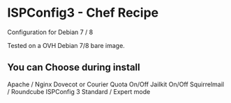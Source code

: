 ISPConfig3 - Chef Recipe
========================

Configuration for Debian 7 / 8

Tested on a OVH Debian 7/8 bare image.

You can Choose during install
-----------------------------
Apache / Nginx
Dovecot or Courier
Quota On/Off
Jailkit On/Off
Squirrelmail / Roundcube
ISPConfig 3 Standard / Expert mode
